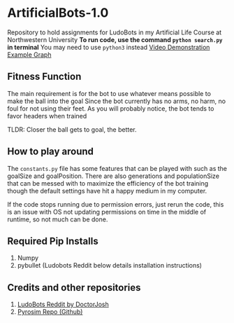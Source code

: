 # ArtificialBots-1.0
Repository to hold assignments for LudoBots in my Artificial Life Course at Northwestern University
**To run code, use the command `python search.py` in terminal**
You may need to use `python3` instead
[Video Demonstration](https://youtu.be/UfuODCzTVGQ)
[Example Graph](https://imgur.com/a/t7RA2Kk)


## Fitness Function
The main requirement is for the bot to use whatever means possible to make the ball into the goal
Since the bot currently has no arms, no harm, no foul for not using their feet. As you will probably notice,
the bot tends to favor headers when trained

TLDR: Closer the ball gets to goal, the better.

## How to play around
The `constants.py` file has some features that can be played with such as the goalSize and goalPosition.
There are also generations and populationSize that can be messed with to maximize the efficiency of the bot training
though the default settings have hit a happy medium in my computer. 

If the code stops running due to permission errors, just rerun the code, this is an issue with OS not updating
permissions on time in the middle of runtime, so not much can be done.

## Required Pip Installs

 1. Numpy
 2. pybullet (Ludobots Reddit below details installation instructions)

## Credits and other repositories

 1. [LudoBots Reddit by DoctorJosh](https://www.reddit.com/r/ludobots/wiki/installation/)
 2. [Pyrosim Repo (Github)](https://github.com/jbongard/pyrosim)
    
